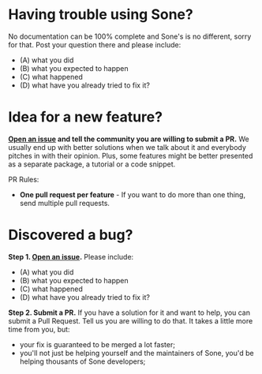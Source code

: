 # Having trouble using Sone?

No documentation can be 100% complete and Sone's is no different, sorry for that. Post your question there and please include:
- (A) what you did
- (B) what you expected to happen
- (C) what happened
- (D) what have you already tried to fix it?


# Idea for a new feature?

**[Open an issue](https://github.com/laravel-sone/crud) and tell the community you are willing to submit a PR.** We usually end up with better solutions when we talk about it and everybody pitches in with their opinion. Plus, some features might be better presented as a separate package, a tutorial or a code snippet.

PR Rules:

- **One pull request per feature** - If you want to do more than one thing, send multiple pull requests.

# Discovered a bug?

**Step 1. [Open an issue](https://github.com/laravel-sone/crud).** Please include:
- (A) what you did
- (B) what you expected to happen
- (C) what happened
- (D) what have you already tried to fix it?

**Step 2. Submit a PR.** 
If you have a solution for it and want to help, you can submit a Pull Request. Tell us you are willing to do that. It takes a little more time from you, but:
- your fix is guaranteed to be merged a lot faster;
- you'll not just be helping yourself and the maintainers of Sone, you'd be helping thousants of Sone developers;